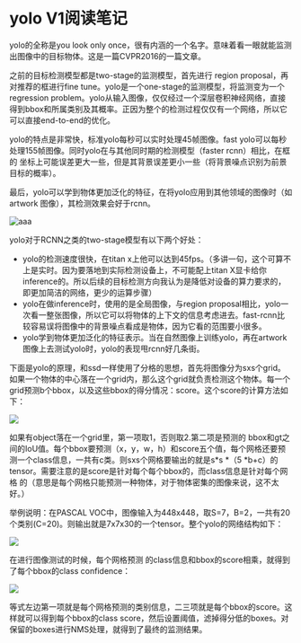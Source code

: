 # yolo V1阅读笔记

yolo的全称是you look only once，很有内涵的一个名字。意味着看一眼就能监测出图像中的目标物体。这是一篇CVPR2016的一篇文章。

之前的目标检测模型都是two-stage的监测模型，首先进行 region proposal，再对推荐的框进行fine tune。yolo是一个one-stage的监测模型，将监测变为一个regression problem。yolo从输入图像，仅仅经过一个深层卷积神经网络，直接得到bbox和所属类别及其概率。正因为整个的检测过程仅仅有一个网络，所以它可以直接end-to-end的优化。

yolo的特点是非常快，标准yolo每秒可以实时处理45帧图像。fast yolo可以每秒处理155帧图像。同时yolo在与其他同时期的检测模型（faster rcnn）相比，在框的 坐标上可能误差更大一些，但是其背景误差更小一些（将背景噪点识别为前景目标的概率）。

最后，yolo可以学到物体更加泛化的特征，在将yolo应用到其他领域的图像时（如artwork 图像），其检测效果会好于rcnn。



![aaa](https://img-blog.csdn.net/20160317163739691)

yolo对于RCNN之类的two-stage模型有以下两个好处：

- yolo的检测速度很快，在titan x上他可以达到45fps。（多讲一句，这个可算不上是实时。因为要落地到实际检测设备上，不可能配上titan X显卡给你inference的。所以后续的目标检测方向我认为是降低对设备的算力要求的，即更加简洁的网络，更少的运算步骤）
- yolo在做inference时，使用的是全局图像，与region proposal相比，yolo一次看一整张图像，所以它可以将物体的上下文的信息考虑进去。fast-rcnn比较容易误将图像中的背景噪点看成是物体，因为它看的范围要小很多。
- yolo学到物体更加泛化的特征表示。当在自然图像上训练yolo，再在artwork图像上去测试yolo时，yolo的表现甩rcnn好几条街。

下面是yolo的原理，和ssd一样使用了分格的思想，首先将图像分为sxs个grid。如果一个物体的中心落在一个grid内，那么这个grid就负责检测这个物体。每一个grid预测b个bbox，以及这些bbox的得分情况：score。这个score的计算方法如下：

![](https://img-blog.csdn.net/20160317154752063)

如果有object落在一个grid里，第一项取1，否则取2.第二项是预测的 bbox和gt之间的IoU值。每个bbox要预测（x，y，w，h）和score五个值，每个网格还要预测一个class信息，一共有c类。则sxs个网格要输出的就是s*s *（5 *b+c）的tensor。需要注意的是score是针对每个每个bbox的，而class信息是针对每个网格 的（意思是每个网格只能预测一种物体，对于物体密集的图像来说，这不太好。）

举例说明：在PASCAL VOC中，图像输入为448x448，取S=7，B=2，一共有20个类别(C=20)。则输出就是7x7x30的一个tensor。整个yolo的网络结构如下：

![](https://img-blog.csdn.net/20160317155955917)

在进行图像测试的时候，每个网格预测 的class信息和bbox的score相乘，就得到了每个bbox的class confidence：

![](https://img-blog.csdn.net/20160317161412042)

等式左边第一项就是每个网格预测的类别信息，二三项就是每个bbox的score。这样就可以得到每个bbox的class score，然后设置阈值，滤掉得分低的boxes。对保留的boxes进行NMS处理，就得到了最终的监测结果。

